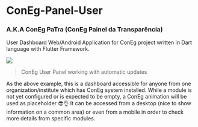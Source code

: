 # ConEg-Panel-User
### A.K.A ConEg PaTra (ConEg Painel da Transparência)

User Dashboard Web/Android Application for ConEg project written in Dart language with Flutter Framework.

![](https://github.com/marcosatsf/coneg-panel-user/blob/master/git_images/panel_user_working.gif)
> ConEg User Panel working with automatic updates

As the above example, this is a dashboard accessible for anyone from one organization/institute which has ConEg system installed.
While a module is not yet configured or is expected to be empty, a ConEg animation will be used as placeholder 😎👌
It can be accessed from a desktop (nice to show information on a common area) or even from a mobile in order to check more details from specific modules.

